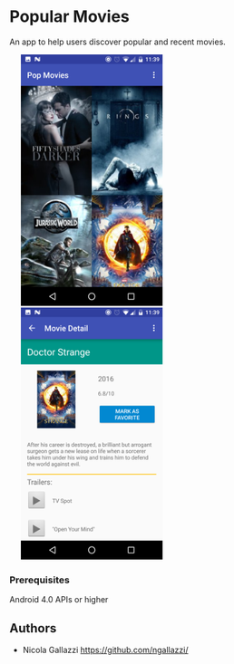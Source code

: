 # Popular Movies

An app to help users discover popular and recent movies. 

<div>
  <img src="https://github.com/ngallazzi/PopularMovies/blob/master/screenshots/Screenshot_20170224-113917.jpg?raw=true" width="250" hspace="20" />
  <img src="https://github.com/ngallazzi/PopularMovies/blob/master/screenshots/Screenshot_20170224-113925.png?raw=true" width="250" hspace="20"/>
</div>

### Prerequisites

Android 4.0 APIs or higher

## Authors

* Nicola Gallazzi https://github.com/ngallazzi/
